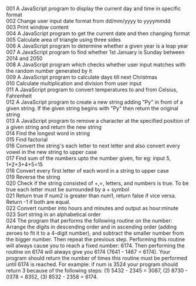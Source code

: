 001 A JavaScript program to display the current day and time in specific format <br/>
002 Change user input date format from dd/mm/yyyy to yyyymmdd <br/>
003 Print window content <br/>
004 A JavaScript program to get the current date and then changing format <br/>
005 Calculate area of triangle using three sides <br/>
006 A JavaScript program to determine whether a given year is a leap year <br/>
007 A JavaScript program to find whether 1st January is Sunday between 2014 and 2050 <br/>
008 A JavaScript program which checks whether user input matches with the random number generated by it <br/>
009 A JavaScript program to calculate days till next Christmas <br/>
010 Calculate multiplication and division from user input <br/>
011 A JavaScript program to convert temperatures to and from Celsius, Fahrenheit <br/>
012 A JavaScript program to create a new string adding "Py" in front of a given string. If the given string begins with "Py" then return the original string <br/>
013 A JavaScript program to remove a character at the specified position of a given string and return the new string <br/>
014 Find the longest word in string<br/>
015 Find factorial</br>
016 Convert the string's each letter to next letter and also convert every vowel in the new string to upper case<br/>
017 Find sum of the numbers upto the number given, for eg: input 5, 1+2+3+4+5=15 <br/>
018 Convert every first letter of each word in a string to upper case<br/>
019 Reverse the string<br/>
020 Check if the string consisted of +,=, letters, and numbers is true. To be true each letter must be surrounded by a + symbol<br/>
021 Return true if num2 is greater than num1, return false if vice versa. Return -1 if both are equal.<br/>
022 Convert number into hours and minutes and output as hour:minute<br/>
023 Sort string in  an alphabetical order<br/>
024 The program that performs the following routine on the number: Arrange the digits in descending order and in ascending order (adding zeroes to fit it to a 4-digit number), and subtract the smaller number from the bigger number. Then repeat the previous step. Performing this routine will always cause you to reach a fixed number: 6174. Then performing the routine on 6174 will always give you 6174 (7641 - 1467 = 6174). Your program should return the number of times this routine must be performed until 6174 is reached. For example: if num is 3524 your program should return 3 because of the following steps: (1) 5432 - 2345 = 3087, (2) 8730 - 0378 = 8352, (3) 8532 - 2358 = 6174.
